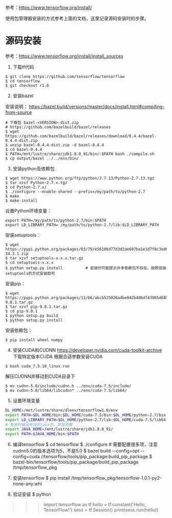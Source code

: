 参考：https://www.tensorflow.org/install/

使用包管理器安装的方式参考上面的文档，这里记录源码安装时的步骤。

# 源码安装
参考：https://www.tensorflow.org/install/install_sources

1. 下载tf代码
```
$ git clone https://github.com/tensorflow/tensorflow
$ cd tensorflow
$ git checkout r1.0
```
2. 安装bazel
  
  安装说明： https://bazel.build/versions/master/docs/install.html#compiling-from-source
```
# 下载包 bazel-<VERSION>-dist.zip
# https://github.com/bazelbuild/bazel/releases
$ wget https://github.com/bazelbuild/bazel/releases/download/0.4.4/bazel-0.4.4-dist.zip
$ unzip bazel-0.4.4-dist.zip -d bazel-0.4.4
$ cd bazel-0.4.4
$ PATH=/mnt/lustre/share/jdk1.8.0_91/bin/:$PATH bash ./compile.sh
$ cp output/bazel ../../env/bin/
```
3. 安装python及依赖包
```
$ wget https://www.python.org/ftp/python/2.7.13/Python-2.7.13.tgz
$ tar xzvf Python-2.7.x.tgz
$ cd Python-2.7.x/
$ ./configure --enable-shared --prefix=/my/path/to/python-2.7
$ make
$ make install
```
设置Python环境变量：
```
export PATH=/my/path/to/python-2.7/bin:$PATH
export LD_LIBRARY_PATH= /my/path/to/python-2.7/lib:$LD_LIBRARY_PAT‌​H
```
安装setuptools：
```
$ wget https://pypi.python.org/packages/03/79/e56106d77d3d2ae607ba1e1d7f8c3ed61880f7decba1f253feb714b7eafe/setuptools-34.3.1.zip
$ tar xzvf setuptools-x.x.x.tar.gz
$ cd setuptools-x.x.x
$ python setup.py install          # 安装时可能提示许多依赖包不存在，按照安装setuptools的方式安装即可
```
安装pip：
```
$ wget https://pypi.python.org/packages/11/b6/abcb525026a4be042b486df43905d6893fb04f05aac21c32c638e939e447/pip-9.0.1.tar.gz
$ tar xzvf pip-9.0.1.tar.gz
$ cd pip-9.0.1
$ python setup.py build
$ python setup.py install
```
安装依赖包：
```
$ pip install wheel numpy
```
4. 安装CUDA和CUDNN
https://developer.nvidia.com/cuda-toolkit-archive
下载特定版本CUDA
根据合适参数安装CUDA
```
$ bash cuda_7.5.18_linux.run
```
解压CUDNN并移动到CUDA目录下
```
$ mv cudnn-5.0/include/cudnn.h ../env/cuda-7.5/include/
$ mv cudnn-5.0/lib64/libcudnn* ../env/cuda-7.5/lib64/
```
5. 设置环境变量
```bash
DL_HOME=/mnt/lustre/share/dlenv/tensorflow1.0/env
export PATH=$DL_HOME/bin:$DL_HOME/cuda-7.5/bin:$DL_HOME/python-2.7/bin:$PATH
export LD_LIBRARY_PATH=$DL_HOME/python-2.7/lib:$DL_HOME/cuda-7.5/lib64:$LD_LIBRARY_PATH
# 有些时候没有找到java包，添加参数
export JAVA_HOME=/mnt/lustre/share/jdk1.8.0_91/
export PATH=$JAVA_HOME/bin:$PATH
```
6. 编译tensorflow
$ cd tensorflow
$ ./configure          # 需要配置很多项，注意cudnn5.0的版本选项为5，不是5.0
$ bazel build --config=opt --config=cuda //tensorflow/tools/pip_package:build_pip_package
$ bazel-bin/tensorflow/tools/pip_package/build_pip_package /tmp/tensorflow_pkg

7. 安装tensorflow
$ pip install /tmp/tensorflow_pkg/tensorflow-1.0.1-py2-none-any.whl

8. 验证安装
$ python
>>> import tensorflow as tf
>>> hello = tf.constant('Hello, TensorFlow!')
>>> sess = tf.Session()
>>> print(sess.run(hello))

